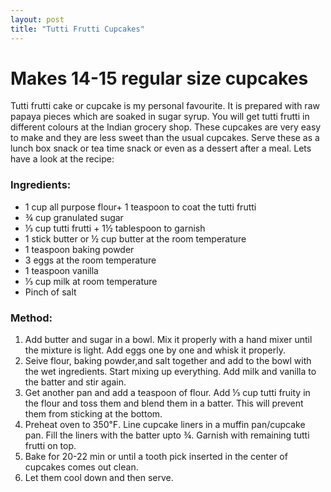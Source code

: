 ```yaml
---
layout: post
title: "Tutti Frutti Cupcakes"
---
```




# Makes 14-15 regular size cupcakes

Tutti frutti cake or cupcake is my personal favourite. It is prepared with raw papaya pieces which are soaked in sugar syrup. You will get tutti frutti in different colours at the Indian grocery shop. These cupcakes are very easy to make and they are less sweet than the usual cupcakes. Serve these as a lunch box snack or tea time snack or even as a dessert after a meal. 
Lets have a look at the recipe:

### Ingredients:
* 1 cup all purpose flour+ 1 teaspoon to coat the tutti frutti
* ¾ cup granulated sugar
* ⅓ cup tutti frutti + 1½ tablespoon to garnish
* 1 stick butter or ½ cup butter at the room temperature
* 1 teaspoon baking powder
* 3 eggs at the room temperature
* 1 teaspoon vanilla
* ⅓ cup milk at room temperature
* Pinch of salt

### Method:
1. Add butter and sugar in a bowl. Mix it properly with a hand mixer until the mixture is light. Add eggs one by one and whisk it properly. 
2. Seive flour, baking powder,and salt together and add to the bowl with the wet ingredients. Start mixing up everything.  Add milk and vanilla to the batter and stir again. 
3. Get another pan and add a teaspoon of flour. Add ⅓ cup tutti fruity in the flour and toss them and blend them in a batter. This will prevent them from sticking at the bottom.
4. Preheat oven to 350℉. Line cupcake liners in a muffin pan/cupcake pan. Fill the liners with the batter upto ¾. Garnish with remaining tutti frutti on top. 
5. Bake for 20-22 min or until a tooth pick inserted in the center of cupcakes comes out clean. 
6. Let them cool down and then serve.